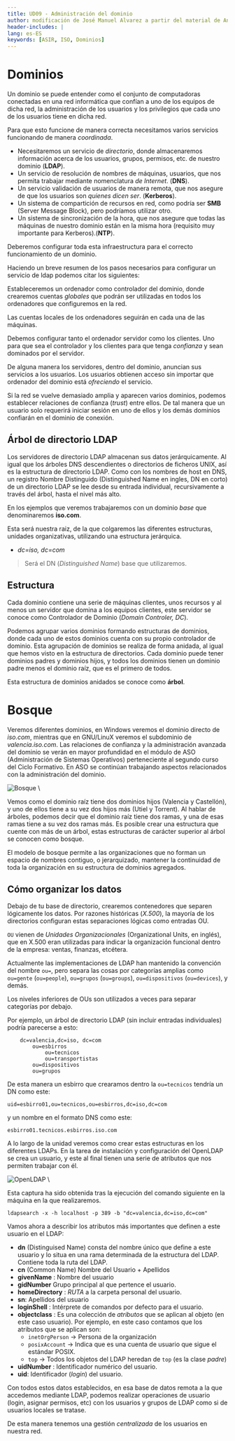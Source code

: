 ```yaml
---
title: UD09 - Administración del dominio
author: modificación de José Manuel Alvarez a partir del material de Angel Berlanas Vicente
header-includes: |
lang: es-ES
keywords: [ASIR, ISO, Dominios]
---
```


# Dominios

Un dominio se puede entender como el conjunto de computadoras conectadas en una red informática que confían a uno de los equipos de dicha red, la administración de los usuarios y los privilegios que cada uno de los usuarios tiene en dicha red.

Para que esto funcione de manera correcta necesitamos varios servicios funcionando de manera _coordinada_. 

* Necesitaremos un servicio de _directorio_, donde almacenaremos información acerca de los usuarios, grupos, permisos, etc. de nuestro dominio (**LDAP**). 
* Un servicio de resolución de nombres de máquinas, usuarios, que nos permita trabajar mediante nomenclatura _de Internet_. (**DNS**).
* Un servicio validación de usuarios de manera remota, que nos asegure de que los usuarios son _quienes dicen ser_. (**Kerberos**).
* Un sistema de compartición de recursos en red, como podría ser **SMB** (Server Message Block), pero podríamos utilizar otro.
* Un sistema de sincronización de la hora, que nos asegure que todas las máquinas de nuestro dominio están en la misma hora (requisito muy importante para Kerberos).(**NTP**).

Deberemos configurar toda esta infraestructura para el correcto funcionamiento de un dominio.

Haciendo un breve resumen de los pasos necesarios para configurar un servicio de ldap podemos citar los siguientes:

Estableceremos un ordenador como controlador del dominio, donde crearemos cuentas _globales_ que podrán ser utilizadas en todos los ordenadores que configuremos en la red.

Las cuentas locales de los ordenadores seguirán en cada una de las máquinas.

Debemos configurar tanto el ordenador servidor como los clientes. Uno para que sea el controlador y los clientes para que tenga _confianza_ y sean dominados por el servidor.

De alguna manera los servidores, dentro del dominio, anuncian sus servicios a los usuarios. Los usuarios obtienen acceso sin importar que ordenador del dominio está _ofreciendo_ el servicio.

Si la red se vuelve demasiado amplia y aparecen varios dominios, podemos establecer relaciones de confianza (_trust_) entre ellos. De tal manera que un usuario solo requerirá iniciar sesión en uno de ellos y los demás dominios confiarán en el dominio de conexión.

## Árbol de directorio LDAP

Los servidores de directorio LDAP almacenan sus datos jerárquicamente. Al igual que los árboles DNS descendientes o directorios de ficheros UNIX, 
así es la estructura de directorio LDAP. Como con los nombres de host en DNS, un registro Nombre Distinguido (Distinguished Name en ingles, DN en corto) de un directorio LDAP 
se lee desde su entrada individual, recursivamente a través del árbol, hasta el nivel más alto.

En los ejemplos que veremos trabajaremos con un dominio _base_ que denominaremos **iso.com**. 

Esta será nuestra raiz, de la que colgaremos las diferentes estructuras, unidades organizativas, utilizando una estructura jerárquica.

* _dc=iso, dc=com_

>Será el DN (_Distinguished Name_) base que utilizaremos.


## Estructura

Cada dominio contiene una serie de máquinas clientes, unos recursos y al menos un servidor que domina a los equipos clientes, este servidor se conoce como Controlador de Dominio (_Domain Controler, DC_).

Podemos agrupar varios dominios formando estructuras de dominios, donde cada uno de estos dominios cuenta con su propio controlador de dominio. Esta agrupación de dominios se realiza de forma anidada, al igual que hemos visto en la estructura de directorios. Cada dominio puede tener dominios padres y dominios hijos, y todos los dominios tienen un dominio padre menos el dominio raíz, que es el primero de todos.

Esta estructura de dominios anidados se conoce como **árbol**.

# Bosque

Veremos diferentes dominios, en Windows veremos el dominio directo de _iso.com_, mientras que en GNU/LinuX veremos el subdominio de _valencia.iso.com_. 
Las relaciones de confianza y la administración avanzada del dominio se verán en mayor profundidad en el módulo de ASO (Administración de Sistemas Operativos) perteneciente al segundo curso del Ciclo Formativo.
En ASO se continúan trabajando aspectos relacionados con la administración del dominio.

![Bosque](AD2016/ISO_AD_Arboles.png)
\ 

Vemos como el dominio raíz tiene dos dominios hijos (Valencia y Castellón), y uno de ellos tiene a su vez dos hijos más (Utiel y Torrent). Al hablar de árboles, podemos decir que el dominio raíz tiene dos ramas, y una de esas ramas tiene a su vez dos ramas más. Es posible crear una estructura que cuente con más de un árbol, estas estructuras de carácter superior al árbol se conocen como bosque.

El modelo de bosque permite a las organizaciones que no forman un espacio de nombres contiguo, o jerarquizado, mantener la continuidad de toda la organización en su estructura de dominios agregados.

## Cómo organizar los datos

Debajo de tu base de directorio, crearemos contenedores que separen lógicamente los datos.
Por razones históricas (_X.500_), la mayoría de los directorios configuran estas separaciones lógicas como entradas OU. 

`OU` vienen de _Unidades Organizacionales_ (Organizational Units, en inglés), que en X.500 eran utilizadas para indicar 
la organización funcional dentro de la empresa: ventas, finanzas, etcétera. 

Actualmente las implementaciones de LDAP han mantenido la convención del nombre `ou=`, pero separa las cosas por categorías 
amplias como `ou=gente` (`ou=people`), `ou=grupos` (`ou=groups`), `ou=dispositivos` (`ou=devices`), y demás. 

Los niveles inferiores de OUs son utilizados a veces para separar categorías por debajo. 

Por ejemplo, un árbol de directorio LDAP (sin incluir entradas individuales) podría parecerse a esto:

```shell
    dc=valencia,dc=iso, dc=com 
        ou=esbirros
            ou=tecnicos
            ou=transportistas
        ou=dispositivos
        ou=grupos

```

De esta manera un esbirro que crearamos dentro la `ou=tecnicos` tendría un DN como este:

`uid=esbirro01,ou=tecnicos,ou=esbirros,dc=iso,dc=com`

y un nombre en el formato DNS como este:

`esbirro01.tecnicos.esbirros.iso.com`

A lo largo de la unidad veremos como crear estas estructuras en los diferentes LDAPs. En la tarea de instalación y configuración del OpenLDAP se crea un usuario, y este al final tienen una serie de atributos que nos permiten trabajar con él.

![OpenLDAP](OpenLDAP/Slapd31.png)
\

Esta captura ha sido obtenida tras la ejecución del comando siguiente en la máquina en la que realizaremos.

`ldapsearch -x -h localhost -p 389 -b "dc=valencia,dc=iso,dc=com"`

Vamos ahora a describir los atributos más importantes que definen a este usuario en el LDAP:

* **dn** (Distinguised Name) consta del nombre único que define a este usuario y lo situa en una rama determinada de la estructura del LDAP. Contiene toda la ruta del LDAP.
* **cn** (Common Name) Nombre del Usuario + Apellidos
* **givenName** : Nombre del usuario
* **gidNumber** Grupo principal al que pertence el usuario.
* **homeDirectory** : _RUTA_ a la carpeta personal del usuario.
* **sn**: Apellidos del usuario
* **loginShell** : Intérprete de comandos por defecto para el usuario.
* **objectclass** : Es una colección de _atributos_ que se aplican al objeto (en este caso usuario). Por ejemplo, en este caso contamos que los atributos que se aplican son:
  * `inetOrgPerson` -> Persona de la organización
  * `posixAccount` -> Indica que es una cuenta de usuario que sigue el estándar POSIX.
  * `top` -> Todos los objetos del LDAP heredan de `top` (es la clase _padre_)
* **uidNumber** : Identificador numérico del usuario.
* **uid**: Identificador (_login_) del usuario.

Con todos estos datos establecidos, en esa base de datos remota a la que accedemos mediante LDAP, podemos realizar operaciones de usuario (login, asignar permisos, etc) con los usuarios y grupos de LDAP como si de usuarios locales se tratase. 

De esta manera tenemos una gestión _centralizada_ de los usuarios en nuestra red.


